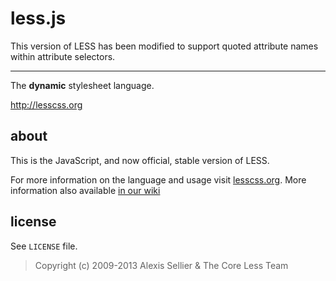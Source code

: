 less.js
=======

This version of LESS has been modified to support quoted attribute names within attribute selectors.

---

The **dynamic** stylesheet language.

<http://lesscss.org>

about
-----

This is the JavaScript, and now official, stable version of LESS.

For more information on the language and usage visit [lesscss.org](http://lesscss.org). More information also available [in our wiki](https://github.com/cloudhead/less.js/wiki)

license
-------

See `LICENSE` file.

> Copyright (c) 2009-2013 Alexis Sellier & The Core Less Team
